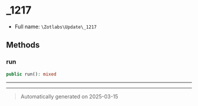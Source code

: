 
# _1217





* Full name: `\Zotlabs\Update\_1217`




## Methods


### run



```php
public run(): mixed
```












***


***
> Automatically generated on 2025-03-15
